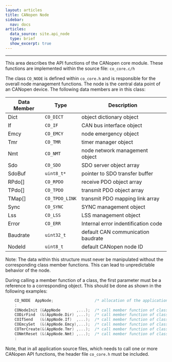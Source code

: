 ```yaml
---
layout: articles
title: CANopen Node
sidebar:
  nav: docs
articles:
  data_source: site.api_node
  type: brief
  show_excerpt: true
---
```


<div class="article__content" markdown="1">

  ---

  This area describes the API functions of the CANopen core module. These functions are implemented within the source file: `co_core.c/h`

  <!--more-->

  The class `CO_NODE` is defined within `co_core.h` and is responsible for the overall node management functions. The node is the central data point of an CANopen device. The following data members are in this class:

  | Data Member | Type | Description |
  | --- | --- | --- |
  | Dict | `CO_DICT` | object dictionary object |
  | If | `CO_IF` | CAN bus interface object |
  | Emcy | `CO_EMCY` | node emergency object |
  | Tmr | `CO_TMR` | timer manager object |
  | Nmt | `CO_NMT` | node network management object |
  | Sdo | `CO_SDO` | SDO server object array |
  | SdoBuf | `uint8_t*` | pointer to SDO transfer buffer |
  | RPdo[] | `CO_RPDO` | receive PDO object array |
  | TPdo[] | `CO_TPDO` | transmit PDO object array |
  | TMap[] | `CO_TPDO_LINK` | transmit PDO mapping link array |
  | Sync | `CO_SYNC` | SYNC management object |
  | Lss | `CO_LSS` | LSS management object |
  | Error | `CO_ERR` | Internal error indentification code |
  | Baudrate | `uint32_t` | default CAN communication baudrate |
  | NodeId | `uint8_t` | default CANopen node ID |

  Note: The data within this structure must never be manipulated without the corresponding class member functions. This can lead to unpredictable behavior of the node.

  During calling a member function of a class, the first parameter must be a reference to a corresponding object. This should be done as shown in the following examples:

  ```c
      CO_NODE  AppNode;                  /* allocation of the application node    */
      :
      CONodeInit (&AppNode       ,...);  /* call member function of class CO_NODE */
      CODirFind  (&(AppNode.Dir) ,...);  /* call member function of class CO_DIR  */
      COIfSend   (&(AppNode.If)  ,...);  /* call member function of class CO_IF   */
      COEmcySet  (&(AppNode.Emcy),...);  /* call member function of class CO_EMCY */
      COTmrCreate(&(AppNode.Tmr) ,...);  /* call member function of class CO_TMR  */
      CONmtReset (&(AppNode.Nmt) ,...);  /* call member function of class CO_NMT  */
      :
  ```

  Note, that in all application source files, which needs to call one or more CANopen API functions, the header file `co_core.h` must be included.

</div>
